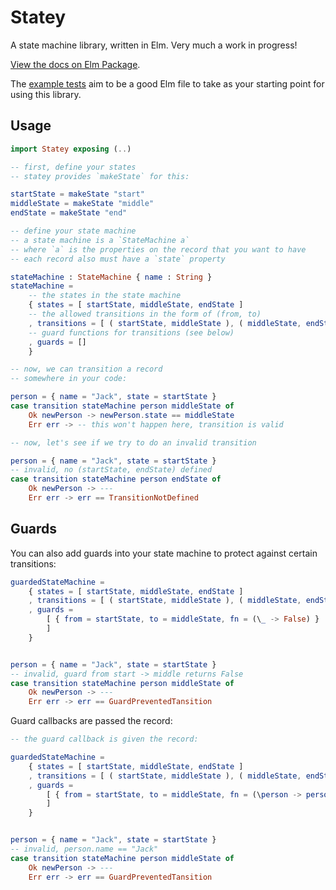 # Statey

A state machine library, written in Elm. Very much a work in progress!

[View the docs on Elm Package](http://package.elm-lang.org/packages/jackfranklin/elm-statey/1.0.0/Statey).

The [example tests](https://github.com/jackfranklin/elm-statey/blob/master/test/ExampleTests.elm) aim to be a good Elm file to take as your starting point for using this library.

## Usage

```elm
import Statey exposing (..)

-- first, define your states
-- statey provides `makeState` for this:

startState = makeState "start"
middleState = makeState "middle"
endState = makeState "end"

-- define your state machine
-- a state machine is a `StateMachine a`
-- where `a` is the properties on the record that you want to have
-- each record also must have a `state` property

stateMachine : StateMachine { name : String }
stateMachine =
    -- the states in the state machine
    { states = [ startState, middleState, endState ]
    -- the allowed transitions in the form of (from, to)
    , transitions = [ ( startState, middleState ), ( middleState, endState ) ]
    -- guard functions for transitions (see below)
    , guards = []
    }

-- now, we can transition a record
-- somewhere in your code:

person = { name = "Jack", state = startState }
case transition stateMachine person middleState of
    Ok newPerson -> newPerson.state == middleState
    Err err -> -- this won't happen here, transition is valid

-- now, let's see if we try to do an invalid transition

person = { name = "Jack", state = startState }
-- invalid, no (startState, endState) defined
case transition stateMachine person endState of
    Ok newPerson -> ---
    Err err -> err == TransitionNotDefined
```

## Guards

You can also add guards into your state machine to protect against certain transitions:

```elm
guardedStateMachine =
    { states = [ startState, middleState, endState ]
    , transitions = [ ( startState, middleState ), ( middleState, endState ) ]
    , guards =
        [ { from = startState, to = middleState, fn = (\_ -> False) }
        ]
    }


person = { name = "Jack", state = startState }
-- invalid, guard from start -> middle returns False
case transition stateMachine person middleState of
    Ok newPerson -> ---
    Err err -> err == GuardPreventedTansition
```

Guard callbacks are passed the record:

```elm
-- the guard callback is given the record:

guardedStateMachine =
    { states = [ startState, middleState, endState ]
    , transitions = [ ( startState, middleState ), ( middleState, endState ) ]
    , guards =
        [ { from = startState, to = middleState, fn = (\person -> person.name /= "Jack") }
        ]
    }


person = { name = "Jack", state = startState }
-- invalid, person.name == "Jack"
case transition stateMachine person middleState of
    Ok newPerson -> ---
    Err err -> err == GuardPreventedTansition
```
